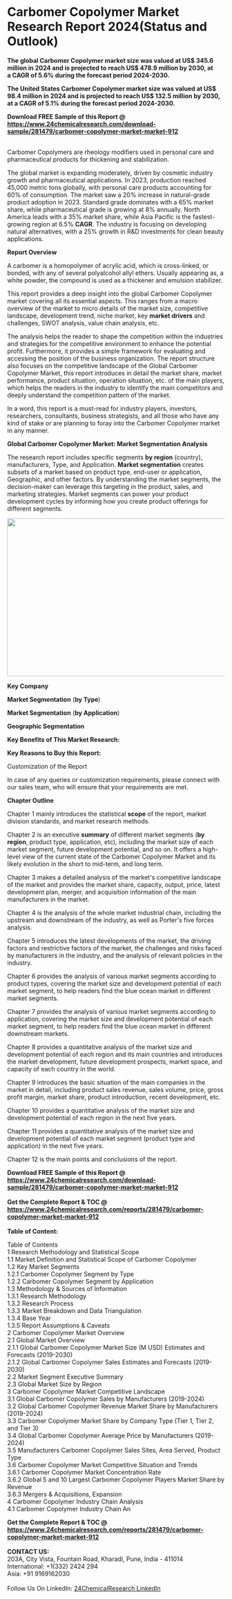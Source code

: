 <h1>Carbomer Copolymer Market Research Report 2024(Status and Outlook)</h1><p><strong>The global Carbomer Copolymer market size was valued at US$ 345.6 million in 2024 and is projected to reach US$ 478.9 million by 2030, at a CAGR of 5.6% during the forecast period 2024-2030.</strong></p><p>
</p><p><strong>The United States Carbomer Copolymer market size was valued at US$ 98.4 million in 2024 and is projected to reach US$ 132.5 million by 2030, at a CAGR of 5.1% during the forecast period 2024-2030.</strong></p><div><b>Download FREE Sample of this Report @ 
            <a href="https://www.24chemicalresearch.com/download-sample/281479/carbomer-copolymer-market-market-912">
            https://www.24chemicalresearch.com/download-sample/281479/carbomer-copolymer-market-market-912</a></b></div><br><p>
</p><p>Carbomer Copolymers are rheology modifiers used in personal care and pharmaceutical products for thickening and stabilization.</p><p>
</p><p>The global market is expanding moderately, driven by cosmetic industry growth and pharmaceutical applications. In 2023, production reached 45,000 metric tons globally, with personal care products accounting for 60% of consumption. The market saw a 20% increase in natural-grade product adoption in 2023. Standard grade dominates with a 65% market share, while pharmaceutical grade is growing at 8% annually. North America leads with a 35% market share, while Asia Pacific is the fastest-growing region at 6.5% <strong>CAGR</strong>. The industry is focusing on developing natural alternatives, with a 25% growth in R&amp;D investments for clean beauty applications.</p><p>
</p><p><strong>Report Overview</strong></p><p>
</p><p></p><p>
</p><p>A carbomer is a homopolymer of acrylic acid, which is cross-linked, or bonded, with any of several polyalcohol allyl ethers. Usually appearing as, a white powder, the compound is used as a thickener and emulsion stabilizer.</p><p>
</p><p>This report provides a deep insight into the global Carbomer Copolymer market covering all its essential aspects. This ranges from a macro overview of the market to micro details of the market size, competitive landscape, development trend, niche market, key <strong>market drivers</strong> and challenges, SWOT analysis, value chain analysis, etc.</p><p>
</p><p>The analysis helps the reader to shape the competition within the industries and strategies for the competitive environment to enhance the potential profit. Furthermore, it provides a simple framework for evaluating and accessing the position of the business organization. The report structure also focuses on the competitive landscape of the Global Carbomer Copolymer Market, this report introduces in detail the market share, market performance, product situation, operation situation, etc. of the main players, which helps the readers in the industry to identify the main competitors and deeply understand the competition pattern of the market.</p><p>
</p><p>In a word, this report is a must-read for industry players, investors, researchers, consultants, business strategists, and all those who have any kind of stake or are planning to foray into the Carbomer Copolymer market in any manner.</p><p>
</p><p><strong>Global Carbomer Copolymer Market: Market Segmentation Analysis</strong></p><p>
</p><p>The research report includes specific segments <strong>by region</strong> (country), manufacturers, Type, and Application. <strong>Market segmentation</strong> creates subsets of a market based on product type, end-user or application, Geographic, and other factors. By understanding the market segments, the decision-maker can leverage this targeting in the product, sales, and marketing strategies. Market segments can power your product development cycles by informing how you create product offerings for different segments.</p><p>
</p><p><img alt="" src="https://24chemicalresearch.com/assets/report-images/CarbomerCopolymerMarket.png" style="height:366px; width:731px"></p><p>
</p><p><strong>Key Company</strong></p><p>
</p><p>
</p><p><strong>Market Segmentation</strong> (<strong>by Type</strong>)</p><p>
</p><p>
</p><p><strong>Market Segmentation</strong> (<strong>by Application</strong>)</p><p>
</p><p>
</p><p><strong>Geographic Segmentation</strong></p><p>
</p><p>
</p><p><strong>Key Benefits of This Market Research:</strong></p><p>
</p><p>
</p><p><strong>Key Reasons to Buy this Report:</strong></p><p>
</p><p>
</p><p>Customization of the Report</p><p>
</p><p>In case of any queries or customization requirements, please connect with our sales team, who will ensure that your requirements are met.</p><p>
</p><p><strong>Chapter Outline</strong></p><p>
</p><p>Chapter 1 mainly introduces the statistical <strong>scope</strong> of the report, market division standards, and market research methods.</p><p>
</p><p>Chapter 2 is an executive <strong>summary</strong> of different market segments (<strong>by region</strong>, product type, application, etc), including the market size of each market segment, future development potential, and so on. It offers a high-level view of the current state of the Carbomer Copolymer Market and its likely evolution in the short to mid-term, and long term.</p><p>
</p><p>Chapter 3 makes a detailed analysis of the market's competitive landscape of the market and provides the market share, capacity, output, price, latest development plan, merger, and acquisition information of the main manufacturers in the market.</p><p>
</p><p>Chapter 4 is the analysis of the whole market industrial chain, including the upstream and downstream of the industry, as well as Porter's five forces analysis.</p><p>
</p><p>Chapter 5 introduces the latest developments of the market, the driving factors and restrictive factors of the market, the challenges and risks faced by manufacturers in the industry, and the analysis of relevant policies in the industry.</p><p>
</p><p>Chapter 6 provides the analysis of various market segments according to product types, covering the market size and development potential of each market segment, to help readers find the blue ocean market in different market segments.</p><p>
</p><p>Chapter 7 provides the analysis of various market segments according to application, covering the market size and development potential of each market segment, to help readers find the blue ocean market in different downstream markets.</p><p>
</p><p>Chapter 8 provides a quantitative analysis of the market size and development potential of each region and its main countries and introduces the market development, future development prospects, market space, and capacity of each country in the world.</p><p>
</p><p>Chapter 9 introduces the basic situation of the main companies in the market in detail, including product sales revenue, sales volume, price, gross profit margin, market share, product introduction, recent development, etc.</p><p>
</p><p>Chapter 10 provides a quantitative analysis of the market size and development potential of each region in the next five years.</p><p>
</p><p>Chapter 11 provides a quantitative analysis of the market size and development potential of each market segment (product type and application) in the next five years.</p><p>
</p><p>Chapter 12 is the main points and conclusions of the report.</p><p>

</p><div><b>Download FREE Sample of this Report @ 
            <a href="https://www.24chemicalresearch.com/download-sample/281479/carbomer-copolymer-market-market-912">
            https://www.24chemicalresearch.com/download-sample/281479/carbomer-copolymer-market-market-912</a></b></div><br><div><b>Get the Complete Report & TOC @ 
            <a href="https://www.24chemicalresearch.com/reports/281479/carbomer-copolymer-market-market-912">
            https://www.24chemicalresearch.com/reports/281479/carbomer-copolymer-market-market-912</a></b></div><br>
            <b>Table of Content:</b><p>Table of Contents<br />
 1 Research Methodology and Statistical Scope<br />
 1.1 Market Definition and Statistical Scope of Carbomer Copolymer<br />
 1.2 Key Market Segments<br />
 1.2.1 Carbomer Copolymer Segment by Type<br />
 1.2.2 Carbomer Copolymer Segment by Application<br />
 1.3 Methodology & Sources of Information<br />
 1.3.1 Research Methodology<br />
 1.3.2 Research Process<br />
 1.3.3 Market Breakdown and Data Triangulation<br />
 1.3.4 Base Year<br />
 1.3.5 Report Assumptions & Caveats<br />
 2 Carbomer Copolymer Market Overview<br />
 2.1 Global Market Overview<br />
 2.1.1 Global Carbomer Copolymer Market Size (M USD) Estimates and Forecasts (2019-2030)<br />
 2.1.2 Global Carbomer Copolymer Sales Estimates and Forecasts (2019-2030)<br />
 2.2 Market Segment Executive Summary<br />
 2.3 Global Market Size by Region<br />
 3 Carbomer Copolymer Market Competitive Landscape<br />
 3.1 Global Carbomer Copolymer Sales by Manufacturers (2019-2024)<br />
 3.2 Global Carbomer Copolymer Revenue Market Share by Manufacturers (2019-2024)<br />
 3.3 Carbomer Copolymer Market Share by Company Type (Tier 1, Tier 2, and Tier 3)<br />
 3.4 Global Carbomer Copolymer Average Price by Manufacturers (2019-2024)<br />
 3.5 Manufacturers Carbomer Copolymer Sales Sites, Area Served, Product Type<br />
 3.6 Carbomer Copolymer Market Competitive Situation and Trends<br />
 3.6.1 Carbomer Copolymer Market Concentration Rate<br />
 3.6.2 Global 5 and 10 Largest Carbomer Copolymer Players Market Share by Revenue<br />
 3.6.3 Mergers & Acquisitions, Expansion<br />
 4 Carbomer Copolymer Industry Chain Analysis<br />
 4.1 Carbomer Copolymer Industry Chain An</p><div><b>Get the Complete Report & TOC @ 
            <a href="https://www.24chemicalresearch.com/reports/281479/carbomer-copolymer-market-market-912">
            https://www.24chemicalresearch.com/reports/281479/carbomer-copolymer-market-market-912</a></b></div><br><b>CONTACT US:</b><br>
            203A, City Vista, Fountain Road, Kharadi, Pune, India - 411014<br>
            International: +1(332) 2424 294<br>
            Asia: +91 9169162030 <br><br>
            Follow Us On LinkedIn: <a href="https://www.linkedin.com/company/24chemicalresearch/">24ChemicalResearch LinkedIn</a>